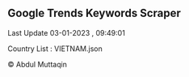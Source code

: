 

## Google Trends Keywords Scraper 
 
Last Update 03-01-2023 , 09:49:01

Country List :
VIETNAM.json



© Abdul Muttaqin 
